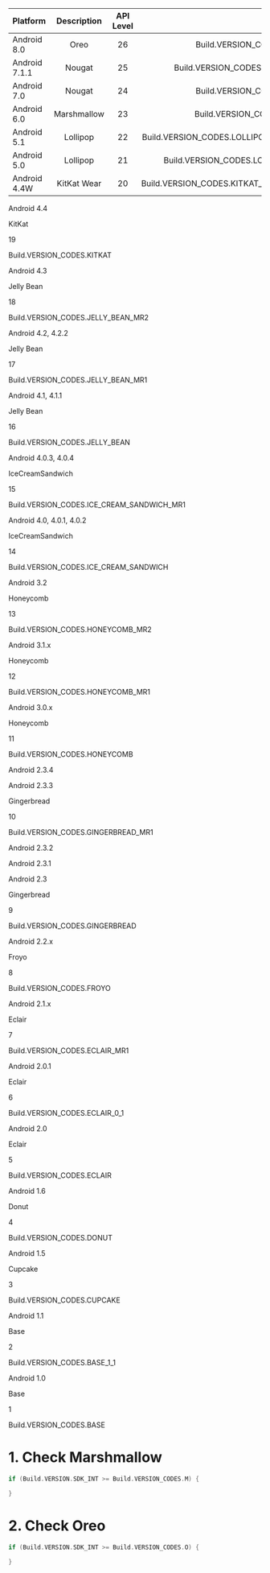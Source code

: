 | Platform | Description | API Level | Value |
|---|:---:|:---:|---:|
|Android 8.0|Oreo|26|Build.VERSION_CODES.O|
|Android 7.1.1|Nougat|25|Build.VERSION_CODES.N_MR1|
|Android 7.0|Nougat|24|Build.VERSION_CODES.N|
|Android 6.0|Marshmallow|23|Build.VERSION_CODES.M|
|Android 5.1|Lollipop|22|Build.VERSION_CODES.LOLLIPOP_MR1|
|Android 5.0|Lollipop|21|Build.VERSION_CODES.LOLLIPOP|
|Android 4.4W|KitKat Wear|20|Build.VERSION_CODES.KITKAT_WATCH|

Android 4.4

KitKat

19

Build.VERSION_CODES.KITKAT

Android 4.3

Jelly Bean

18

Build.VERSION_CODES.JELLY_BEAN_MR2

Android 4.2, 4.2.2

Jelly Bean

17

Build.VERSION_CODES.JELLY_BEAN_MR1

Android 4.1, 4.1.1

Jelly Bean

16

Build.VERSION_CODES.JELLY_BEAN

Android 4.0.3, 4.0.4

IceCreamSandwich

15

Build.VERSION_CODES.ICE_CREAM_SANDWICH_MR1

Android 4.0, 4.0.1, 4.0.2

IceCreamSandwich

14

Build.VERSION_CODES.ICE_CREAM_SANDWICH 

Android 3.2

Honeycomb

 13 

Build.VERSION_CODES.HONEYCOMB_MR2

Android 3.1.x

Honeycomb

12

Build.VERSION_CODES.HONEYCOMB_MR1

Android 3.0.x

Honeycomb

11

Build.VERSION_CODES.HONEYCOMB

Android 2.3.4

Android 2.3.3

Gingerbread

10

Build.VERSION_CODES.GINGERBREAD_MR1

Android 2.3.2

Android 2.3.1

Android 2.3

Gingerbread

9

Build.VERSION_CODES.GINGERBREAD

Android 2.2.x

Froyo

8

Build.VERSION_CODES.FROYO

Android 2.1.x

Eclair

7

Build.VERSION_CODES.ECLAIR_MR1

Android 2.0.1

Eclair

6

Build.VERSION_CODES.ECLAIR_0_1

Android 2.0

Eclair

5

Build.VERSION_CODES.ECLAIR

Android 1.6

Donut

4

Build.VERSION_CODES.DONUT

Android 1.5

Cupcake

3

Build.VERSION_CODES.CUPCAKE

Android 1.1

Base

2

Build.VERSION_CODES.BASE_1_1

Android 1.0

Base

1

Build.VERSION_CODES.BASE



# 1. Check Marshmallow

```Kotlin
if (Build.VERSION.SDK_INT >= Build.VERSION_CODES.M) {

}
```

# 2. Check Oreo

```Kotlin
if (Build.VERSION.SDK_INT >= Build.VERSION_CODES.O) {

}
```
